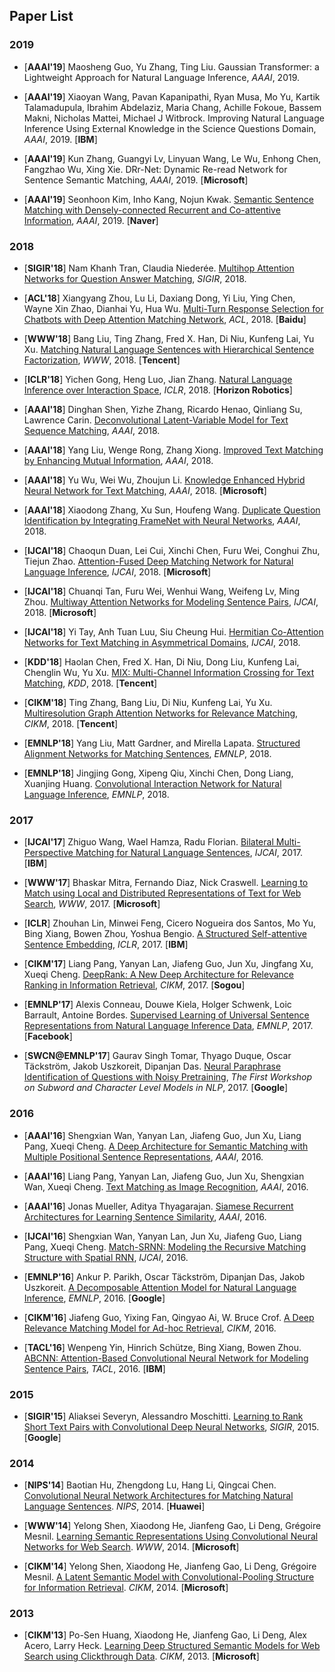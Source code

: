 ## Paper List

### 2019
+ [**AAAI'19**] Maosheng Guo, Yu Zhang, Ting Liu. Gaussian Transformer: a Lightweight Approach for Natural Language Inference, *AAAI*, 2019.

+ [**AAAI'19**] Xiaoyan Wang, Pavan Kapanipathi, Ryan Musa, Mo Yu, Kartik Talamadupula, Ibrahim Abdelaziz, Maria Chang, Achille Fokoue, Bassem Makni, Nicholas Mattei, Michael J Witbrock. Improving Natural Language Inference Using External Knowledge in the Science
Questions Domain, *AAAI*, 2019. [**IBM**]

+ [**AAAI'19**] Kun Zhang, Guangyi Lv, Linyuan Wang, Le Wu, Enhong Chen, Fangzhao Wu, Xing Xie. DRr-Net: Dynamic Re-read Network for Sentence Semantic Matching, *AAAI*, 2019. [**Microsoft**]

+ [**AAAI'19**] Seonhoon Kim, Inho Kang, Nojun Kwak. [Semantic Sentence Matching with Densely-connected Recurrent and Co-attentive Information](https://arxiv.org/pdf/1805.11360), *AAAI*, 2019. [**Naver**]


### 2018
+ [**SIGIR'18**] Nam Khanh Tran, Claudia Niederée. [Multihop Attention Networks for Question Answer Matching](https://dl.acm.org/citation.cfm?id=3210009), *SIGIR*, 2018.

+ [**ACL'18**] Xiangyang Zhou, Lu Li, Daxiang Dong, Yi Liu, Ying Chen, Wayne Xin Zhao, Dianhai Yu, Hua Wu. [Multi-Turn Response Selection for Chatbots with Deep Attention Matching Network](http://www.aclweb.org/anthology/P18-1103), *ACL*, 2018. [**Baidu**]

+ [**WWW'18**] Bang Liu, Ting Zhang, Fred X. Han, Di Niu, Kunfeng Lai, Yu Xu. [Matching Natural Language Sentences with Hierarchical Sentence Factorization](https://arxiv.org/pdf/1803.00179.pdf), *WWW*, 2018. [**Tencent**]

+ [**ICLR'18**] Yichen Gong, Heng Luo, Jian Zhang. [Natural Language Inference over Interaction Space](https://arxiv.org/pdf/1709.04348.pdf), *ICLR*, 2018. [**Horizon Robotics**]

+ [**AAAI'18**] Dinghan Shen, Yizhe Zhang, Ricardo Henao, Qinliang Su, Lawrence Carin. [Deconvolutional Latent-Variable Model for Text Sequence Matching](http://people.ee.duke.edu/~lcarin/textVAE.pdf), *AAAI*, 2018.

+ [**AAAI'18**] Yang Liu, Wenge Rong, Zhang Xiong. [Improved Text Matching by Enhancing Mutual Information](https://www.aaai.org/ocs/index.php/AAAI/AAAI18/paper/download/16214/16077), *AAAI*, 2018.

+ [**AAAI'18**] Yu Wu, Wei Wu, Zhoujun Li. [Knowledge Enhanced Hybrid Neural Network for Text Matching](https://www.aaai.org/ocs/index.php/AAAI/AAAI18/paper/viewFile/16225/16116), *AAAI*, 2018. [**Microsoft**] 

+ [**AAAI'18**] Xiaodong Zhang, Xu Sun, Houfeng Wang. [Duplicate Question Identification by Integrating FrameNet with Neural Networks](http://xusun.org/publication/10_AAAI18.pdf), *AAAI*, 2018.

+ [**IJCAI'18**] Chaoqun Duan, Lei Cui, Xinchi Chen, Furu Wei, Conghui Zhu, Tiejun Zhao. [Attention-Fused Deep Matching Network for Natural Language Inference](https://www.microsoft.com/en-us/research/uploads/prod/2018/05/ijcai18.pdf), *IJCAI*, 2018. [**Microsoft**] 

+ [**IJCAI'18**] Chuanqi Tan, Furu Wei, Wenhui Wang, Weifeng Lv, Ming Zhou. [Multiway Attention Networks for Modeling Sentence Pairs](https://www.ijcai.org/proceedings/2018/0613.pdf), *IJCAI*, 2018. [**Microsoft**] 

+ [**IJCAI'18**] Yi Tay, Anh Tuan Luu, Siu Cheung Hui. [Hermitian Co-Attention Networks for Text Matching in Asymmetrical Domains](https://www.ijcai.org/proceedings/2018/0615.pdf), *IJCAI*, 2018.

+ [**KDD'18**] Haolan Chen, Fred X. Han, Di Niu, Dong Liu, Kunfeng Lai, Chenglin Wu, Yu Xu. [MIX: Multi-Channel Information Crossing for Text Matching](https://sites.ualberta.ca/~dniu/Homepage/Publications_files/hchen-kdd18.pdf), *KDD*, 2018. [**Tencent**]

+ [**CIKM'18**] Ting Zhang, Bang Liu, Di Niu, Kunfeng Lai, Yu Xu. [Multiresolution Graph Attention Networks for Relevance Matching](https://sites.ualberta.ca/~dniu/Homepage/Publications_files/tZhang-CIKM2018.pdf), *CIKM*, 2018. [**Tencent**]

+ [**EMNLP'18**] Yang Liu, Matt Gardner, and Mirella Lapata. [Structured Alignment Networks for Matching Sentences](http://www.aclweb.org/anthology/D18-1184), *EMNLP*, 2018.

+ [**EMNLP'18**] Jingjing Gong, Xipeng Qiu, Xinchi Chen, Dong Liang, Xuanjing Huang. [Convolutional Interaction Network for Natural Language Inference](http://www.aclweb.org/anthology/D18-1186), *EMNLP*, 2018.


### 2017
+ [**IJCAI'17**] Zhiguo Wang, Wael Hamza, Radu Florian. [Bilateral Multi-Perspective Matching for Natural Language Sentences](https://www.ijcai.org/proceedings/2017/0579.pdf), *IJCAI*, 2017. [**IBM**]

+ [**WWW'17**] Bhaskar Mitra, Fernando Diaz, Nick Craswell. [Learning to Match using Local and Distributed Representations of Text for Web Search](https://www.microsoft.com/en-us/research/wp-content/uploads/2016/10/wwwfp0192-mitra.pdf), *WWW*, 2017. [**Microsoft**] 

+ [**ICLR**] Zhouhan Lin, Minwei Feng, Cicero Nogueira dos Santos, Mo Yu, Bing Xiang, Bowen Zhou, Yoshua Bengio. [A Structured Self-attentive Sentence Embedding](https://arxiv.org/pdf/1703.03130.pdf), *ICLR*, 2017. [**IBM**]

+ [**CIKM'17**] Liang Pang, Yanyan Lan, Jiafeng Guo, Jun Xu, Jingfang Xu, Xueqi Cheng. [DeepRank: A New Deep Architecture for Relevance Ranking in Information Retrieval](https://arxiv.org/pdf/1710.05649.pdf), *CIKM*, 2017. [**Sogou**]

+ [**EMNLP'17**] Alexis Conneau, Douwe Kiela, Holger Schwenk, Loic Barrault, Antoine Bordes. [Supervised Learning of Universal Sentence Representations from Natural Language Inference Data](http://aclweb.org/anthology/D17-1070), *EMNLP*, 2017. [**Facebook**]

+ [**SWCN@EMNLP'17**] Gaurav Singh Tomar, Thyago Duque, Oscar Täckström, Jakob Uszkoreit, Dipanjan Das. [Neural Paraphrase Identification of Questions with Noisy Pretraining](http://aclweb.org/anthology/W17-4121), *The First Workshop on Subword and Character Level Models in NLP*, 2017. [**Google**]


### 2016
+ [**AAAI'16**] Shengxian Wan, Yanyan Lan, Jiafeng Guo, Jun Xu, Liang Pang, Xueqi Cheng. [A Deep Architecture for Semantic Matching with Multiple Positional Sentence Representations](https://www.aaai.org/ocs/index.php/AAAI/AAAI16/paper/download/11897/12030), *AAAI*, 2016.

+ [**AAAI'16**] Liang Pang, Yanyan Lan, Jiafeng Guo, Jun Xu, Shengxian Wan, Xueqi Cheng. [Text Matching as Image Recognition](https://arxiv.org/pdf/1602.06359.pdf), *AAAI*, 2016.

+ [**AAAI'16**] Jonas Mueller, Aditya Thyagarajan. [Siamese Recurrent Architectures for Learning Sentence Similarity](http://www.mit.edu/~jonasm/info/MuellerThyagarajan_AAAI16.pdf), *AAAI*, 2016.

+ [**IJCAI'16**] Shengxian Wan, Yanyan Lan, Jun Xu, Jiafeng Guo, Liang Pang, Xueqi Cheng. [Match-SRNN: Modeling the Recursive Matching Structure with Spatial RNN](https://www.ijcai.org/Proceedings/16/Papers/415.pdf), *IJCAI*, 2016.

+ [**EMNLP'16**] Ankur P. Parikh, Oscar Täckström, Dipanjan Das, Jakob Uszkoreit. [A Decomposable Attention Model for Natural Language Inference](https://aclweb.org/anthology/D16-1244), *EMNLP*, 2016. [**Google**]

+ [**CIKM'16**] Jiafeng Guo, Yixing Fan, Qingyao Ai, W. Bruce Crof. [A Deep Relevance Matching Model for Ad-hoc Retrieval](http://www.bigdatalab.ac.cn/~gjf/papers/2016/CIKM2016a_guo.pdf), *CIKM*, 2016.

+ [**TACL'16**] Wenpeng Yin, Hinrich Schütze, Bing Xiang, Bowen Zhou. [ABCNN: Attention-Based Convolutional Neural Network for Modeling Sentence Pairs](https://arxiv.org/pdf/1512.05193.pdf), *TACL*, 2016. [**IBM**]

### 2015
+ [**SIGIR'15**] Aliaksei Severyn, Alessandro Moschitti. [Learning to Rank Short Text Pairs with Convolutional Deep Neural Networks](http://eecs.csuohio.edu/~sschung/CIS660/RankShortTextCNNACM2015.pdf), *SIGIR*, 2015. [**Google**]

### 2014

+ [**NIPS'14**] Baotian Hu, Zhengdong Lu, Hang Li, Qingcai Chen. [Convolutional Neural Network Architectures for Matching Natural Language Sentences](http://www.hangli-hl.com/uploads/3/1/6/8/3168008/hu-etal-nips2014.pdf). *NIPS*, 2014. [**Huawei**]

+ [**WWW'14**] Yelong Shen, Xiaodong He, Jianfeng Gao, Li Deng, Grégoire Mesnil. [Learning Semantic Representations Using Convolutional Neural Networks for Web Search](https://www.microsoft.com/en-us/research/wp-content/uploads/2016/02/www2014_cdssm_p07.pdf). *WWW*, 2014. [**Microsoft**]

+ [**CIKM'14**] Yelong Shen, Xiaodong He, Jianfeng Gao, Li Deng, Grégoire Mesnil. [A Latent Semantic Model with Convolutional-Pooling Structure for Information Retrieval](http://www.iro.umontreal.ca/~lisa/pointeurs/ir0895-he-2.pdf). *CIKM*, 2014. [**Microsoft**]

### 2013

+ [**CIKM'13**] Po-Sen Huang, Xiaodong He, Jianfeng Gao, Li Deng, Alex Acero, Larry Heck. [Learning Deep Structured Semantic Models for Web Search using Clickthrough Data](https://www.microsoft.com/en-us/research/wp-content/uploads/2016/02/cikm2013_DSSM_fullversion.pdf). *CIKM*, 2013. [**Microsoft**]
